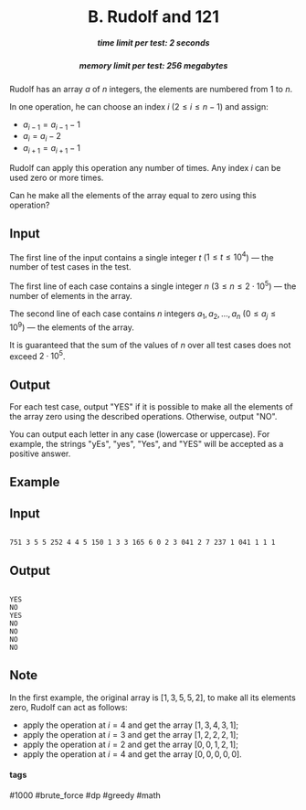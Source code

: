 <h1 style='text-align: center;'> B. Rudolf and 121</h1>

<h5 style='text-align: center;'>time limit per test: 2 seconds</h5>
<h5 style='text-align: center;'>memory limit per test: 256 megabytes</h5>

Rudolf has an array $a$ of $n$ integers, the elements are numbered from $1$ to $n$.

In one operation, he can choose an index $i$ ($2 \le i \le n - 1$) and assign:

* $a_{i - 1} = a_{i - 1} - 1$
* $a_i = a_i - 2$
* $a_{i + 1} = a_{i + 1} - 1$

Rudolf can apply this operation any number of times. Any index $i$ can be used zero or more times.

Can he make all the elements of the array equal to zero using this operation?

## Input

The first line of the input contains a single integer $t$ ($1 \le t \le 10^4$) — the number of test cases in the test.

The first line of each case contains a single integer $n$ ($3 \le n \le 2 \cdot 10^5$) — the number of elements in the array.

The second line of each case contains $n$ integers $a_1, a_2, \dots, a_n$ ($0 \le a_j \le 10^9$) — the elements of the array.

It is guaranteed that the sum of the values of $n$ over all test cases does not exceed $2 \cdot 10^5$.

## Output

For each test case, output "YES" if it is possible to make all the elements of the array zero using the described operations. Otherwise, output "NO".

You can output each letter in any case (lowercase or uppercase). For example, the strings "yEs", "yes", "Yes", and "YES" will be accepted as a positive answer.

## Example

## Input


```

751 3 5 5 252 4 4 5 150 1 3 3 165 6 0 2 3 041 2 7 237 1 041 1 1 1
```
## Output


```

YES
NO
YES
NO
NO
NO
NO

```
## Note

In the first example, the original array is $[1, 3, 5, 5, 2]$, to make all its elements zero, Rudolf can act as follows:

* apply the operation at $i=4$ and get the array $[1, 3, 4, 3, 1]$;
* apply the operation at $i=3$ and get the array $[1, 2, 2, 2, 1]$;
* apply the operation at $i=2$ and get the array $[0, 0, 1, 2, 1]$;
* apply the operation at $i=4$ and get the array $[0, 0, 0, 0, 0]$.


#### tags 

#1000 #brute_force #dp #greedy #math 